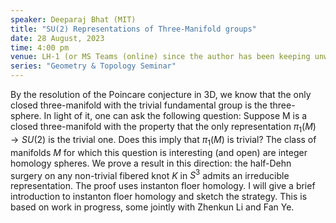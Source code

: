 ```yaml
---
speaker: Deeparaj Bhat (MIT)
title: "SU(2) Representations of Three-Manifold groups"
date: 28 August, 2023
time: 4:00 pm
venue: LH-1 (or MS Teams (online) since the author has been keeping unwell)
series: "Geometry & Topology Seminar"
---
```


By the resolution of the Poincare conjecture in 3D, we know that the only closed three-manifold with the trivial fundamental group is the 
three-sphere. In light of it, one can ask the following question: Suppose M is a closed three-manifold with the property that the 
only representation $\pi_1(M)\rightarrow SU(2)$ is the trivial one. Does this imply that $\pi_1(M)$ is trivial? The class of manifolds $M$ for 
which this question is interesting (and open) are integer homology spheres. We prove a result in this direction: the half-Dehn 
surgery on any non-trivial fibered knot $K$ in $S^3$ admits an irreducible representation. The proof uses instanton floer homology. 
I will give a brief introduction to instanton floer homology and sketch the strategy. This is based on work in progress, some jointly 
with Zhenkun Li and Fan Ye.
